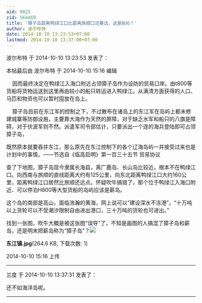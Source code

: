 ```yaml
---
aid: 9025
zid: 564469
title: '獐子岛距离鸭绿江口比距离旅顺口还要远，这是BUG？'
author: 波尔布特
date: 2014-10-10 13:23:53+07:00
lastmod: 2014-10-10 13:37:00+07:00
---
```


波尔布特 于 2014-10-10 13:23:53 发表了：

本帖最后由 波尔布特 于 2014-10-10 15:16 编辑 

    因而最终决定在鸭绿江入海口附近占领獐子岛作为设防的贸易口岸。由t800等货船将货物运送到这里再由较小的船只转运进入鸭绿江。从满清方面获得的人口、马匹和物资也可以暂时囤放在岛上。

    獐子岛目前在东江军的控制之下，不过散布在诸岛上的东江军在岛屿上都未修建城寨等防御设施，主要靠大海作为天然的屏障，对于缺乏水军和船只的八旗是障碍，对于伏波军则不然。派遣军司令部估计，只要派出一个连的海兵登陆即可占领獐子岛，

既然原本就要吞并东江，那么原先在东江控制下的各个辽海岛屿一并接受过来也是计划中的事情。——节选自《临高启明》第一百三十五节 贸易协议

查了下地图，獐子岛现今隶属长海县，离广鹿岛、长山岛比较近，根本不在鸭绿江口。向西南与旅顺的直线距离大约有125公里，向东北距离鸭绿江口大约160公里，距离鸭绿江口居然比旅顺还远点。怀疑吹牛搞错了，那个位于鸭绿江入海口附近、可以停泊H800等大型货船的岛屿应该是薪岛。

这个岛的南部是高山，面临浩瀚的黄海，网上说可以“建设深水不冻港”，“十万吨以上货轮可以不受潮汐限制自由进出港口，三十万吨的货轮也可进出。”

找到一张图，吹牛大概是被这张图“误导”了，不知是画图的人搞混了獐子岛和薪岛，还是明末把薪岛称为“獐子岛”？![](https://cdn.jsdelivr.net/gh/lzjluzijie/beichao@main/static/img/151626nrvze3afhtgzgz3i.jpg)



**东江镇.jpg**(264.6 KB, 下载次数: 1)



2014-10-10 15:16 上传

---------

兰度 于 2014-10-10 13:37:31 发表了：

还不如海洋岛呢。

---------

